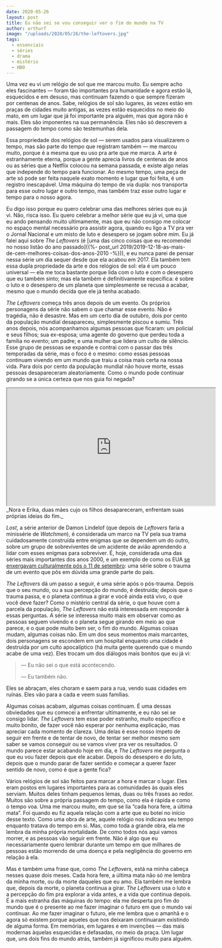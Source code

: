 ```yaml
---
date: 2020-05-26
layout: post
title: Eu não sei se vou conseguir ver o fim do mundo na TV
author: arthurf
image: "/uploads/2020/05/26/the-leftovers.jpg"
tags:
  - essenciais
  - séries
  - drama
  - mistério
  - HBO
---
```


Uma vez eu vi um relógio de sol que me marcou muito. Eu sempre acho eles fascinantes — foram tão importantes pra humanidade e agora estão lá, esquecidos e em desuso, mas continuam fazendo o que sempre fizeram por centenas de anos. Sabe, relógios de sol são lugares, às vezes estão em praças de cidades muito antigas, as vezes estão esquecidos no meio do mato, em um lugar que já foi importante pra alguém, mas que agora não é mais. Eles são imponentes na sua permanência. Eles não só descrevem a passagem do tempo como são testemunhas dela.

Essa propriedade dos relógios de sol — serem usados para visualizarem o tempo, mas são parte do tempo que registram também — me marcou muito, porque é a mesma que eu uso pra arte que me marca. A arte é estranhamente eterna, porque a gente aprecia livros de centenas de anos ou as séries que a Netflix colocou na semana passada, e existe algo nelas que independe do tempo para funcionar. Ao mesmo tempo, uma peça de arte só pode ser feita naquele exato momento e lugar que foi feita, é um registro inescapável. Uma máquina do tempo de via dupla: nos transporta para esse outro lugar e outro tempo, mas também traz esse outro lugar e tempo para o nosso agora.

Eu digo isso porque eu quero celebrar uma das melhores séries que eu já vi. Não, risca isso. Eu quero celebrar a melhor série que eu já vi, uma que eu ando pensando muito ultimamente, mas que eu não consigo me colocar no espaço mental necessário pra assistir agora, quando eu ligo a TV pra ver o Jornal Nacional e um misto de luto e desespero se jogam sobre mim. Eu já falei aqui sobre _The Leftovers_ (é [uma das cinco coisas que eu recomendei no nosso listão do ano passado]({%- post_url 2019/2019-12-18-as-mais-de-cem-melhores-coisas-dos-anos-2010 -%})), e eu nunca parei de pensar nessa série um dia sequer desde que ela acabou em 2017. Ela também tem essa dupla propriedade da arte e dos relógios de sol: ela é um pouco universal — ela me toca bastante porque lida com o luto e com o desespero que eu também sinto; mas ela também é definitivamente específica: é sobre o luto e o desespero de um planeta que simplesmente se recusa a acabar, mesmo que o mundo decida que ele já tenha acabado.

_The Leftovers_ começa três anos depois de um evento. Os próprios personagens da série não sabem o que chamar esse evento. Não é tragédia, não é desastre. Mas em um certo dia de outubro, dois por cento da população mundial desapareceu, simplesmente piscou e sumiu. Três anos depois, nós acompanhamos algumas pessoas que ficaram: um policial e seus filhos; sua ex-esposa; uma agente do governo que perdeu toda a família no evento; um padre; e uma mulher que lidera um culto de silêncio. Esse grupo de pessoas se expande e contrai com o passar das três temporadas da série, mas o foco é o mesmo: como essas pessoas continuam vivendo em um mundo que traiu a coisa mais certa na nossa vida. Para dois por cento da população mundial não houve morte, essas pessoas desapareceram aleatoriamente. Como o mundo pode continuar girando se a única certeza que nos guia foi negada?

<iframe width="560" height="315" src="https://www.youtube.com/embed/ncC0lTS1el4"  allow="accelerometer; autoplay; encrypted-media; gyroscope; picture-in-picture" allowfullscreen></iframe>
_Nora e Erika, duas mães cujo os filhos desapareceram, enfrentam suas próprias ideias do fim._

_Lost_, a série anterior de Damon Lindelof (que depois de _Leftovers_ faria a minissérie de _Watchmen_), é considerada um marco na TV pela sua trama cuidadosamente construída entre enigmas que se dependem um do outro, sobre um grupo de sobreviventes de um acidente de avião aprendendo a lidar com esses enigmas para sobreviver. É, hoje, considerada uma das séries mais importantes dos anos 2000, e um exemplo de como os EUA [se enxergavam culturalmente pós o 11 de setembro](https://books.google.com.br/books?id=mgtSLkKxIpEC&pg=PA163&lpg=PA163&dq=lost+tv+show+post-9/11&source=bl&ots=Vi6fGBKPFL&sig=ACfU3U3gxir5X5C1W2UYClTKwp74w5WRWQ&hl=pt-BR&sa=X&ved=2ahUKEwjzyMrR-9LpAhXPILkGHR4RBkkQ6AEwA3oECAkQAQ#v=onepage&q&f=false): uma série sobre o trauma de um evento que pôs em dúvida uma grande parte do país.

_The Leftovers_ dá um passo a seguir, é uma série após o pós-trauma. Depois que o seu mundo, ou a sua percepção do mundo, é destruída; depois que o trauma passa, e o planeta continua a girar e você ainda está vivo, o que você deve fazer? Como o mistério central da série, o que houve com a parcela da população, _The Leftovers_ não está interessada em responder à essas perguntas. A série se interessa muito mais em observar como as pessoas seguem vivendo e o planeta segue girando em meio ao que parece, e o que pode muito bem ser, o fim do mundo. Algumas coisas mudam, algumas coisas não. Em um dos seus momentos mais marcantes, dois personagens se escondem em um hospital enquanto uma cidade é destruída por um culto apocalíptico (há muita gente querendo que o mundo acabe de uma vez). Eles trocam um dos diálogos mais bonitos que eu já vi:

> — Eu não sei o que está acontecendo.
>
> — Eu também não.

Eles se abraçam, eles choram e saem para a rua, vendo suas cidades em ruínas. Eles vão para a cada e veem suas famílias.

Algumas coisas acabam, algumas coisas continuam. É uma dessas obviedades que eu comecei a enfrentar ultimamente, e eu não sei se consigo lidar. _The Leftovers_ tem esse poder estranho, muito específico e muito bonito, de fazer você não esperar por nenhuma explicação, mas apreciar cada momento de clareza. Uma delas é esse nosso ímpeto de seguir em frente e de tentar de novo, de tentar ser melhor mesmo sem saber se vamos conseguir ou se vamos viver pra ver os resultados. O mundo parece estar acabando hoje em dia, e _The Leftovers_ me pergunta o que eu vou fazer depois que ele acabar. Depois do desespero e do luto, depois que o mundo parar de fazer sentido e começar a querer fazer sentido de novo, como é que a gente fica?

Vários relógios de sol são feitos para marcar a hora e marcar o lugar. Eles eram postos em lugares importantes para as comunidades às quais eles serviam. Muitos deles tinham pequenos lemas, duas ou três frases ao redor. Muitos são sobre a própria passagem do tempo, como ela é rápida e como o tempo voa. Uma me marcou muito, em que se lia “cada hora fere, a última mata”. Foi quando eu fiz aquela relação com a arte que eu botei no início desse texto. Como uma obra de arte, aquele relógio nos indicava seu tempo enquanto tratava do tempo em si. Mas, como toda a grande obra, ela me lembra da minha própria mortalidade. De como todos nós aqui vamos morrer, e as pessoas vão seguir em frente. Não é algo que eu necessariamente quero lembrar durante um tempo em que milhares de pessoas estão morrendo de uma doença e pela negligência do governo em relação à ela.

Mas é também uma frase que, como _The Leftovers_, está na minha cabeça nesses quase dois meses. Cada hora fere, a última mata não só me lembra da minha morte, ou da morte daqueles que eu amo. Ela também me lembra que, depois da morte, o planeta continua a girar. _The Leftovers_ usa o luto e a percepção do fim pra explorar a vida antes, e a vida que continua depois. É a mais estranha das máquinas do tempo: ela me desperta pro fim do mundo que é o presente ao me fazer imaginar o futuro em que o mundo vai continuar. Ao me fazer imaginar o futuro, ele me lembra que o amanhã e o agora só existem porque aqueles que nos deixaram continuaram existindo de alguma forma. Em memórias, em lugares e em invenções — das mais modernas àquelas esquecidas e defasadas, no meio da praça. Um lugar que, uns dois fins do mundo atrás, também já significou muito para alguém.
